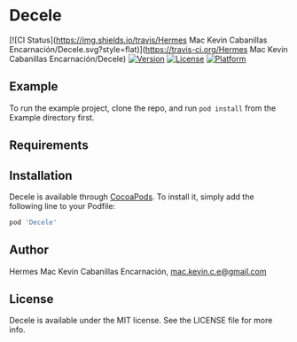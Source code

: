# Decele

[![CI Status](https://img.shields.io/travis/Hermes Mac Kevin Cabanillas Encarnación/Decele.svg?style=flat)](https://travis-ci.org/Hermes Mac Kevin Cabanillas Encarnación/Decele)
[![Version](https://img.shields.io/cocoapods/v/Decele.svg?style=flat)](https://cocoapods.org/pods/Decele)
[![License](https://img.shields.io/cocoapods/l/Decele.svg?style=flat)](https://cocoapods.org/pods/Decele)
[![Platform](https://img.shields.io/cocoapods/p/Decele.svg?style=flat)](https://cocoapods.org/pods/Decele)

## Example

To run the example project, clone the repo, and run `pod install` from the Example directory first.

## Requirements

## Installation

Decele is available through [CocoaPods](https://cocoapods.org). To install
it, simply add the following line to your Podfile:

```ruby
pod 'Decele'
```

## Author

Hermes Mac Kevin Cabanillas Encarnación, mac.kevin.c.e@gmail.com

## License

Decele is available under the MIT license. See the LICENSE file for more info.
